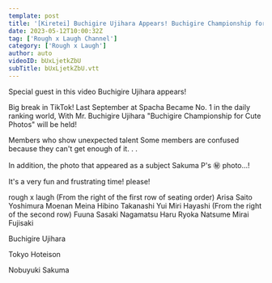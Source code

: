 ```yaml
---
template: post
title: '[Kiretei] Buchigire Ujihara Appears! Buchigire Championship for cute photos! Sakuma P㊙︎ Photos too [roar]'
date: 2023-05-12T10:00:32Z
tag: ['Rough x Laugh Channel']
category: ['Rough x Laugh']
author: auto 
videoID: bUxLjetkZbU
subTitle: bUxLjetkZbU.vtt
---
```

Special guest in this video
Buchigire Ujihara appears!

Big break in TikTok!
Last September at Spacha
Became No. 1 in the daily ranking world,
With Mr. Buchigire Ujihara
"Buchigire Championship for Cute Photos" will be held!

Members who show unexpected talent
Some members are confused because they can't get enough of it. . .

In addition, the photo that appeared as a subject
Sakuma P's ㊙︎ photo...!

It's a very fun and frustrating time!
please!


rough x laugh
(From the right of the first row of seating order)
Arisa Saito
Yoshimura Moenan
Meina Hibino
Takanashi Yui
Miri Hayashi
(From the right of the second row)
Fuuna Sasaki
Nagamatsu Haru
Ryoka Natsume
Mirai Fujisaki

Buchigire Ujihara

Tokyo Hoteison

Nobuyuki Sakuma